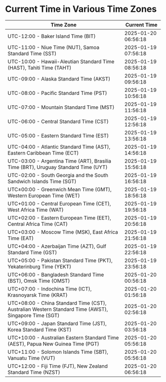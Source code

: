 # Current Time in Various Time Zones

| Time Zone | Current Time |
|-----------|--------------|
| UTC-12:00 - Baker Island Time (BIT) | 2025-01-20 06:56:18 |
| UTC-11:00 - Niue Time (NUT), Samoa Standard Time (SST) | 2025-01-19 07:56:18 |
| UTC-10:00 - Hawaii-Aleutian Standard Time (HAST), Tahiti Time (TAHT) | 2025-01-19 08:56:18 |
| UTC-09:00 - Alaska Standard Time (AKST) | 2025-01-19 09:56:18 |
| UTC-08:00 - Pacific Standard Time (PST) | 2025-01-19 10:56:18 |
| UTC-07:00 - Mountain Standard Time (MST) | 2025-01-19 11:56:18 |
| UTC-06:00 - Central Standard Time (CST) | 2025-01-19 12:56:18 |
| UTC-05:00 - Eastern Standard Time (EST) | 2025-01-19 13:56:18 |
| UTC-04:00 - Atlantic Standard Time (AST), Eastern Caribbean Time (ECT) | 2025-01-19 14:56:18 |
| UTC-03:00 - Argentina Time (ART), Brasília Time (BRT), Uruguay Standard Time (UYT) | 2025-01-19 15:56:18 |
| UTC-02:00 - South Georgia and the South Sandwich Islands Time (SGT) | 2025-01-19 16:56:18 |
| UTC±00:00 - Greenwich Mean Time (GMT), Western European Time (WET) | 2025-01-19 18:56:18 |
| UTC+01:00 - Central European Time (CET), West Africa Time (WAT) | 2025-01-19 19:56:18 |
| UTC+02:00 - Eastern European Time (EET), Central Africa Time (CAT) | 2025-01-19 20:56:18 |
| UTC+03:00 - Moscow Time (MSK), East Africa Time (EAT) | 2025-01-19 21:56:18 |
| UTC+04:00 - Azerbaijan Time (AZT), Gulf Standard Time (GST) | 2025-01-19 22:56:18 |
| UTC+05:00 - Pakistan Standard Time (PKT), Yekaterinburg Time (YEKT) | 2025-01-19 23:56:18 |
| UTC+06:00 - Bangladesh Standard Time (BST), Omsk Time (OMST) | 2025-01-20 00:56:18 |
| UTC+07:00 - Indochina Time (ICT), Krasnoyarsk Time (KRAT) | 2025-01-20 01:56:18 |
| UTC+08:00 - China Standard Time (CST), Australian Western Standard Time (AWST), Singapore Time (SGT) | 2025-01-20 02:56:18 |
| UTC+09:00 - Japan Standard Time (JST), Korea Standard Time (KST) | 2025-01-20 03:56:18 |
| UTC+10:00 - Australian Eastern Standard Time (AEST), Papua New Guinea Time (PGT) | 2025-01-20 05:56:18 |
| UTC+11:00 - Solomon Islands Time (SBT), Vanuatu Time (VUT) | 2025-01-20 05:56:18 |
| UTC+12:00 - Fiji Time (FJT), New Zealand Standard Time (NZST) | 2025-01-20 06:56:18 |
